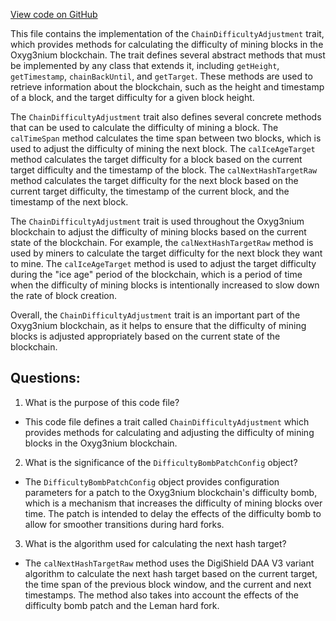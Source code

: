 [View code on GitHub](https://github.com/oxyg3nium/oxyg3nium/flow/src/main/scala/org/oxyg3nium/flow/core/ChainDifficultyAdjustment.scala)

This file contains the implementation of the `ChainDifficultyAdjustment` trait, which provides methods for calculating the difficulty of mining blocks in the Oxyg3nium blockchain. The trait defines several abstract methods that must be implemented by any class that extends it, including `getHeight`, `getTimestamp`, `chainBackUntil`, and `getTarget`. These methods are used to retrieve information about the blockchain, such as the height and timestamp of a block, and the target difficulty for a given block height.

The `ChainDifficultyAdjustment` trait also defines several concrete methods that can be used to calculate the difficulty of mining a block. The `calTimeSpan` method calculates the time span between two blocks, which is used to adjust the difficulty of mining the next block. The `calIceAgeTarget` method calculates the target difficulty for a block based on the current target difficulty and the timestamp of the block. The `calNextHashTargetRaw` method calculates the target difficulty for the next block based on the current target difficulty, the timestamp of the current block, and the timestamp of the next block.

The `ChainDifficultyAdjustment` trait is used throughout the Oxyg3nium blockchain to adjust the difficulty of mining blocks based on the current state of the blockchain. For example, the `calNextHashTargetRaw` method is used by miners to calculate the target difficulty for the next block they want to mine. The `calIceAgeTarget` method is used to adjust the target difficulty during the "ice age" period of the blockchain, which is a period of time when the difficulty of mining blocks is intentionally increased to slow down the rate of block creation.

Overall, the `ChainDifficultyAdjustment` trait is an important part of the Oxyg3nium blockchain, as it helps to ensure that the difficulty of mining blocks is adjusted appropriately based on the current state of the blockchain.
## Questions: 
 1. What is the purpose of this code file?
- This code file defines a trait called `ChainDifficultyAdjustment` which provides methods for calculating and adjusting the difficulty of mining blocks in the Oxyg3nium blockchain.

2. What is the significance of the `DifficultyBombPatchConfig` object?
- The `DifficultyBombPatchConfig` object provides configuration parameters for a patch to the Oxyg3nium blockchain's difficulty bomb, which is a mechanism that increases the difficulty of mining blocks over time. The patch is intended to delay the effects of the difficulty bomb to allow for smoother transitions during hard forks.

3. What is the algorithm used for calculating the next hash target?
- The `calNextHashTargetRaw` method uses the DigiShield DAA V3 variant algorithm to calculate the next hash target based on the current target, the time span of the previous block window, and the current and next timestamps. The method also takes into account the effects of the difficulty bomb patch and the Leman hard fork.